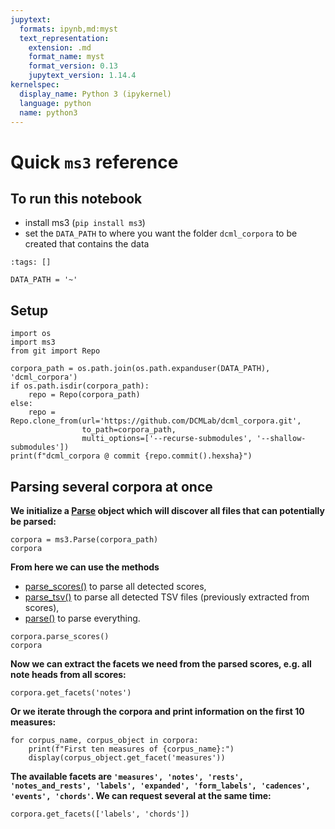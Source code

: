 ```yaml
---
jupytext:
  formats: ipynb,md:myst
  text_representation:
    extension: .md
    format_name: myst
    format_version: 0.13
    jupytext_version: 1.14.4
kernelspec:
  display_name: Python 3 (ipykernel)
  language: python
  name: python3
---
```


# Quick `ms3` reference

## To run this notebook

* install ms3 (`pip install ms3`)
* set the `DATA_PATH` to where you want the folder `dcml_corpora` to be created that contains the data

```{code-cell} ipython3
:tags: []

DATA_PATH = '~'
```

## Setup

```{code-cell} ipython3
import os
import ms3
from git import Repo

corpora_path = os.path.join(os.path.expanduser(DATA_PATH), 'dcml_corpora')
if os.path.isdir(corpora_path):
    repo = Repo(corpora_path)
else:
    repo = Repo.clone_from(url='https://github.com/DCMLab/dcml_corpora.git', 
                to_path=corpora_path, 
                multi_options=['--recurse-submodules', '--shallow-submodules'])
print(f"dcml_corpora @ commit {repo.commit().hexsha}")
```

## Parsing several corpora at once

**We initialize a [Parse](Parse) object which will discover all files that can potentially be parsed:**

```{code-cell} ipython3
corpora = ms3.Parse(corpora_path)
corpora
```

**From here we can use the methods**

* [parse_scores()](Parse.parse_scores()) to parse all detected scores,
* [parse_tsv()](Parse.parse_tsv()) to parse all detected TSV files (previously extracted from scores),
* [parse()](Parse.parse()) to parse everything.

```{code-cell} ipython3
corpora.parse_scores()
corpora
```

**Now we can extract the facets we need from the parsed scores, e.g. all note heads from all scores:**

```{code-cell} ipython3
corpora.get_facets('notes')
```

**Or we iterate through the corpora and print information on the first 10 measures:**

```{code-cell} ipython3
for corpus_name, corpus_object in corpora:
    print(f"First ten measures of {corpus_name}:")
    display(corpus_object.get_facet('measures'))
```

**The available facets are `'measures', 'notes', 'rests', 'notes_and_rests', 'labels', 'expanded', 'form_labels', 'cadences', 'events', 'chords'`.
We can request several at the same time:**

```{code-cell} ipython3
corpora.get_facets(['labels', 'chords'])
```

```{code-cell} ipython3

```
